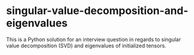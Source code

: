 # singular-value-decomposition-and-eigenvalues
This is a Python solution for an interview question in regards to singular value decomposition (SVD) and eigenvalues of initialized tensors.
